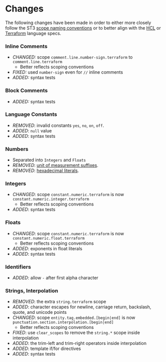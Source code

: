 # Changes

The following changes have been made in order to either more closely follow the ST3 [scope naming conventions][st3-scopes] or to better align with the [HCL][hcl] or [Terraform][terraform] language specs.

### Inline Comments

- *CHANGED:* scope `comment.line.number-sign.terraform` to `comment.line.terraform`
    - Better reflects scoping conventions
- *FIXED:* used `number-sign` even for `//` inline comments
- *ADDED:* syntax tests

### Block Comments

- *ADDED:* syntax tests

### Language Constants

- *REMOVED*: invalid constants `yes`, `no`, `on`, `off`.
- *ADDED*: `null` value
- *ADDED*: syntax tests

### Numbers

- Separated into `Integers` and `Floats`
- *REMOVED*: [unit of measurement suffixes][uom-suffixes].
- *REMOVED*: [hexadecimal literals][hex-literals].

### Integers

- *CHANGED*: scope `constant.numeric.terraform` is now `constant.numeric.integer.terraform`
    - Better reflects scoping conventions
- *ADDED*: syntax tests

### Floats

- *CHANGED*: scope `constant.numeric.terraform` is now `constant.numeric.float.terraform`
    - Better reflects scoping conventions
- *ADDED*: exponents in float literals
- *ADDED*: syntax tests

### Identifiers

- *ADDED*: allow `-` after first alpha character

### Strings, Interpolation

- *REMOVED*: the extra `string.terraform` scope
- *ADDED*: character escapes for newline, carriage return, backslash, quote, and unicode points
- *CHANGED*: scope `entity.tag.embedded.[begin|end]` is now `punctuation.section.interpolation.[begin|end]`
    - Better reflects scoping conventions
- *FIXED*: use `clear_scopes` to remove the `string.*` scope inside interpolation
- *ADDED*: the trim-left and trim-right operators inside interpolation
- *ADDED*: template if/for directives
- *ADDED*: syntax tests

[hcl]: https://github.com/hashicorp/hcl2/blob/master/hcl/hclsyntax/spec.md
[hex-literals]: https://github.com/hashicorp/terraform/issues/20933#issuecomment-480050478
[st3-scopes]: https://www.sublimetext.com/docs/3/scope_naming.html
[terraform]: https://www.terraform.io/docs/configuration/index.html
[uom-suffixes]: https://github.com/hashicorp/terraform/issues/3287#issuecomment-241560576